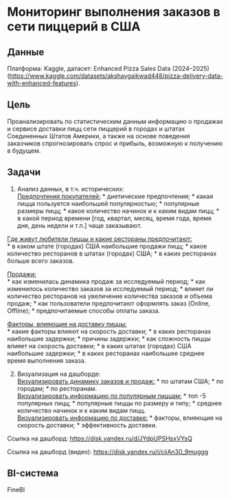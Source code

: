 # Мониторинг выполнения заказов в сети пиццерий в США


## Данные

Платформа: Kaggle, датасет: Enhanced Pizza Sales Data (2024–2025) (https://www.kaggle.com/datasets/akshaygaikwad448/pizza-delivery-data-with-enhanced-features).

## Цель

Проанализировать по статистическим данным информацию о продажах и сервисе доставки пицц сети пиццерий в городах и штатах Соединенных Штатов Америки, 
а также на основе поведения заказчиков спрогнозировать спрос и прибыль, возможную к получению в будущем.

## Задачи

1. Анализ данных, в т.ч. исторических:  
   <ins>Предпочтения покупателей:</ins> 
        * диетические предпочтения;
        * какая пицца пользуется наибольшей популярностью;
        * популярные размеры пицц;
        * какое количество начинок и к каким видам пицц;
        * в какой период времени [год, квартал, месяц, время года, время дня, день недели и т.п.] чаще заказывают.

<ins>Где живут любители пиццы и какие рестораны предпочитают:</ins>  
        * в каком штате (городах) США наибольшие продажи пицц;
        * какое количество ресторанов в штатах (городах) США;
        * в каких ресторанах больше всего заказов.  
  
<ins>Продажи:</ins>  
        * как изменилась динамика продаж за исследуемый период;
        * как изменилось количество заказов за исследуемый период;
        * влияет ли количество ресторанов на увеличение количества заказов и объема продаж;
        * как пользователи предпочитают оформлять заказ (Online, Offline);
        * предпочитаемые способы оплаты заказа.
  
<ins>Факторы, влияющие на доставку пиццы:</ins>  
        * какие факторы влияют на скорость доставки;
        * в каких ресторанах наибольшие задержки;
        * причины задержки;
        * как сложность пиццы влияет на скорость доставки;
        * в каких штатах (городах) США наибольшие задержки;
        * в каких ресторанах наибольшее среднее время выполнения заказа.  

2. Визуализация на дашборде:  
   <ins>Визуализировать динамику заказов и продаж:</ins>
        * по штатам США;
        * по городам;
        * по ресторанам.  
<ins>Визуализировать информацию по популярным пиццам:</ins>
        * топ -5 популярных пицц;
        * популярные пиццы по размеру и типу;
        * среднее количество начинок и к каким видам пицц.  
<ins>Визуализировать информацию по доставке:</ins>
        * факторы, влияющие на скорость доставки;
        * эффективность доставки.

Ссылка на дашборд: https://disk.yandex.ru/d/JYdpUPSHsxVYsQ

Ссылка на дашборд (видео): https://disk.yandex.ru/i/ciiAn30_9muggg

## BI-система

FineBI
